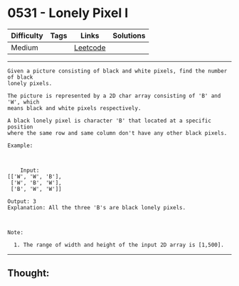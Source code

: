 # 0531 - Lonely Pixel I

Difficulty  | Tags | Links | Solutions
----------- | ---- | ----- | -----
Medium |  | [Leetcode](https://leetcode.com/problems/lonely-pixel-i/description/) |


-----------

```
Given a picture consisting of black and white pixels, find the number of black
lonely pixels.

The picture is represented by a 2D char array consisting of 'B' and 'W', which
means black and white pixels respectively.

A black lonely pixel is character 'B' that located at a specific position
where the same row and same column don't have any other black pixels.

Example:



    Input: [['W', 'W', 'B'], ['W', 'B', 'W'], ['B', 'W', 'W']]Output: 3Explanation: All the three 'B's are black lonely pixels.



Note:

  1. The range of width and height of the input 2D array is [1,500].
```

-----------

## Thought:

